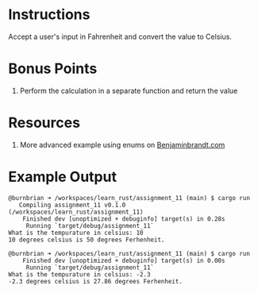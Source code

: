 # Instructions
Accept a user's input in Fahrenheit and convert the value to Celsius.

# Bonus Points
1. Perform the calculation in a separate function and return the value

# Resources
1. More advanced example using enums on [Benjaminbrandt.com](https://benjaminbrandt.com/converting-temperatures-in-rust/)

# Example Output
```terminal_session
@burnbrian ➜ /workspaces/learn_rust/assignment_11 (main) $ cargo run
   Compiling assignment_11 v0.1.0 (/workspaces/learn_rust/assignment_11)
    Finished dev [unoptimized + debuginfo] target(s) in 0.28s
     Running `target/debug/assignment_11`
What is the tempurature in celsius: 10
10 degrees celsius is 50 degrees Ferhenheit.

@burnbrian ➜ /workspaces/learn_rust/assignment_11 (main) $ cargo run
    Finished dev [unoptimized + debuginfo] target(s) in 0.00s
     Running `target/debug/assignment_11`
What is the tempurature in celsius: -2.3
-2.3 degrees celsius is 27.86 degrees Ferhenheit.
```